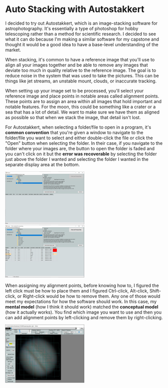 # Auto Stacking with Autostakkert
I decided to try out Autostakkert, which is an image-stacking software for astrophotography. It's essentially a type of photoshop for hobby telescoping rather than a method for scientific research. I decided to see what it can do because I'm making a similar software for my capstone and thought it would be a good idea to have a base-level understanding of the market.

When stacking, it's common to have a reference image that you'll use to align all your images together and be able to remove any images that deviate too much in quality relative to the reference image. The goal is to reduce noise in the system that was used to take the pictures. This can be things like jet streams, an unstable mount, clouds, or inaccurate tracking.

When setting up your image set to be processed, you'll select your reference image and place points in notable areas called alignment points. These points are to assign an area within all images that hold important and notable features. For the moon, this could be something like a crater or a sea that has a lot of detail. We want to make sure we have them as aligned as possible so that when we stack the image, that detail isn't lost.

For Autostakkert,
when selecting a folder/file to open in a program, it's **common convention** that you're given a window to navigate to the folder/file you want to select and either double-click the file or click the "Open" button when selecting the folder. In their case, if you navigate to the folder where your images are, the button to open the folder is faded and you can't click on it but the **error was recoverable** by selecting the folder just above the folder I wanted and selecting the folder I wanted in the separate display area at the bottom.

<img src="./open_wrong.JPG" width = "50%" height="50%">
<img src="./open_right.JPG" width = "50%" height="50%">

When assigning my alignment points, before knowing how to, I figured the left click must be how to place them and I figured Ctrl-click, Alt-click, Shift-click, or Right-click would be how to remove them. Any one of those would meet my expectations for how the software should work. In this case, my **mental model** (how I think it should work) matched the **conceptual model** (how it actually works). You find which image you want to use and then you can add alignment points by left-clicking and remove them by right-clicking.

<img src="./alignment_points.JPG" width = "50%" height="50%">

